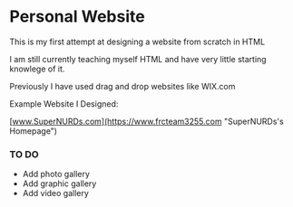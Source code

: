 # Personal Website
This is my first attempt at designing a website from scratch in HTML

I am still currently teaching myself HTML and have very little starting knowlege of it.

Previously I have used drag and drop websites like WIX.com

Example Website I Designed:

[www.SuperNURDs.com](https://www.frcteam3255.com "SuperNURDs's Homepage")

### TO DO
- Add photo gallery
- Add graphic gallery
- Add video gallery
